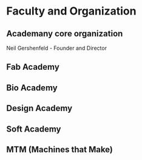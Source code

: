 # Faculty and Organization

## Academany core organization

Neil Gershenfeld - Founder and Director

## Fab Academy

## Bio Academy

## Design Academy

## Soft Academy

## MTM (Machines that Make)
